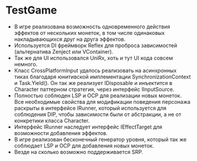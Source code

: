 # TestGame

- В игре реализована возможность одновременного действия эффектов от нескольких монеток, в том числе одинаковых накладывающихся друг на друга эффектов.  
- Используется DI фреймворк Reflex для проброса зависимостей (альтернатива Zenject или VContainer).  
- Так же для UI использовался UniRx, хоть и тут UI кода совсем немного.  
- Класс CrossPlatformInput удалось реализовать на асинхронных тиках благодаря юнитивской имплементации SynchronizationContext и Task.Yield(). Он так же реализует IDisposable и инъектится в Character паттерном стратегия, через интерфейс IInputSource.  
- Полностью соблюден LSP и OCP для реализации новых монеток. Все необходимые свойства для модификации поведения персонажа раскрыты в интерфейсе IRunner, который используется для соблюдения DIP, чтобы зависимости были от абстракции, а не от конкретики класса Character.  
- Интерфейс IRunner наследует интерфейс IEffectTarget для возможности добавления эффектов.  
- В игре реализован бесконечный генератор уровня, который так же соблюдает LSP и OCP для добавления новых монеток.  
- Везде на сколько возможно поддерживается SRP.  
